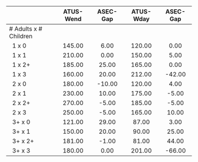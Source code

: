 
|                      |    ATUS-Wend |     ASEC-Gap |    ATUS-Wday |     ASEC-Gap |
| -------------------- | :----------: | :----------: | :----------: | :----------: |
| # Adults x # Children |              |              |              |              |
| &nbsp;&nbsp;1 x 0    |       145.00 |         6.00 |       120.00 |         0.00 |
| &nbsp;&nbsp;1 x 1    |       210.00 |         0.00 |       150.00 |         5.00 |
| &nbsp;&nbsp;1 x 2+   |       185.00 |        25.00 |       165.00 |         0.00 |
| &nbsp;&nbsp;1 x 3    |       160.00 |        20.00 |       212.00 |       -42.00 |
| &nbsp;&nbsp;2 x 0    |       180.00 |       -10.00 |       120.00 |         4.00 |
| &nbsp;&nbsp;2 x 1    |       230.00 |        10.00 |       175.00 |        -5.00 |
| &nbsp;&nbsp;2 x 2+   |       270.00 |        -5.00 |       185.00 |        -5.00 |
| &nbsp;&nbsp;2 x 3    |       250.00 |        -5.00 |       165.00 |        10.00 |
| &nbsp;&nbsp;3+ x 0   |       121.00 |        29.00 |        87.00 |         3.00 |
| &nbsp;&nbsp;3+ x 1   |       150.00 |        20.00 |        90.00 |        25.00 |
| &nbsp;&nbsp;3+ x 2+  |       181.00 |        -1.00 |        81.00 |        44.00 |
| &nbsp;&nbsp;3+ x 3   |       180.00 |         0.00 |       201.00 |       -66.00 |

